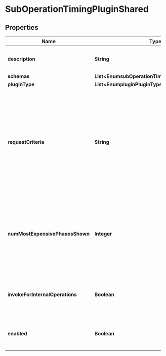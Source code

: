 

# SubOperationTimingPluginShared


## Properties

| Name | Type | Description | Notes |
|------------ | ------------- | ------------- | -------------|
|**description** | **String** | A description for this Plugin |  [optional] |
|**schemas** | **List&lt;EnumsubOperationTimingPluginSchemaUrn&gt;** |  |  |
|**pluginType** | **List&lt;EnumpluginPluginTypeProp&gt;** |  |  [optional] |
|**requestCriteria** | **String** | Specifies a set of request criteria used to indicate that only operations for requests matching this criteria should be counted when aggregating timing data. |  [optional] |
|**numMostExpensivePhasesShown** | **Integer** | This controls how many of the most expensive phases are included per operation type in the monitor entry. |  [optional] |
|**invokeForInternalOperations** | **Boolean** | Indicates whether the plug-in should be invoked for internal operations. |  [optional] |
|**enabled** | **Boolean** | Indicates whether the plug-in is enabled for use. |  |



